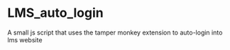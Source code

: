 # LMS_auto_login
A small js script that uses the tamper monkey extension to auto-login into lms website
